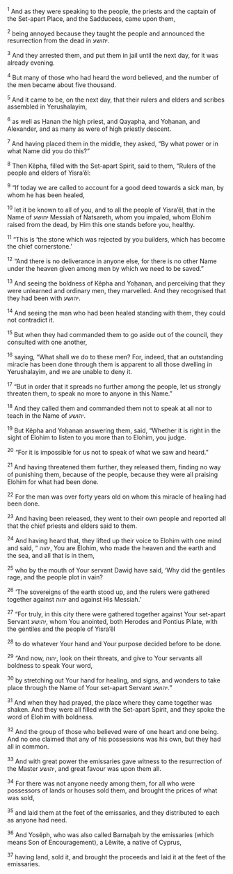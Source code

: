 <sup>1</sup> And as they were speaking to the people, the priests and the captain of the Set-apart Place, and the Sadducees, came upon them,

<sup>2</sup> being annoyed because they taught the people and announced the resurrection from the dead in יהושע.

<sup>3</sup> And they arrested them, and put them in jail until the next day, for it was already evening.

<sup>4</sup> But many of those who had heard the word believed, and the number of the men became about five thousand.

<sup>5</sup> And it came to be, on the next day, that their rulers and elders and scribes assembled in Yerushalayim,

<sup>6</sup> as well as Ḥanan the high priest, and Qayapha, and Yoḥanan, and Alexander, and as many as were of high priestly descent.

<sup>7</sup> And having placed them in the middle, they asked, “By what power or in what Name did you do this?”

<sup>8</sup> Then Kĕpha, filled with the Set-apart Spirit, said to them, “Rulers of the people and elders of Yisra’ĕl:

<sup>9</sup> “If today we are called to account for a good deed towards a sick man, by whom he has been healed,

<sup>10</sup> let it be known to all of you, and to all the people of Yisra’ĕl, that in the Name of יהושע Messiah of Natsareth, whom you impaled, whom Elohim raised from the dead, by Him this one stands before you, healthy.

<sup>11</sup> “This is ‘the stone which was rejected by you builders, which has become the chief cornerstone.’

<sup>12</sup> “And there is no deliverance in anyone else, for there is no other Name under the heaven given among men by which we need to be saved.”

<sup>13</sup> And seeing the boldness of Kĕpha and Yoḥanan, and perceiving that they were unlearned and ordinary men, they marvelled. And they recognised that they had been with יהושע.

<sup>14</sup> And seeing the man who had been healed standing with them, they could not contradict it.

<sup>15</sup> But when they had commanded them to go aside out of the council, they consulted with one another,

<sup>16</sup> saying, “What shall we do to these men? For, indeed, that an outstanding miracle has been done through them is apparent to all those dwelling in Yerushalayim, and we are unable to deny it.

<sup>17</sup> “But in order that it spreads no further among the people, let us strongly threaten them, to speak no more to anyone in this Name.”

<sup>18</sup> And they called them and commanded them not to speak at all nor to teach in the Name of יהושע.

<sup>19</sup> But Kĕpha and Yoḥanan answering them, said, “Whether it is right in the sight of Elohim to listen to you more than to Elohim, you judge.

<sup>20</sup> “For it is impossible for us not to speak of what we saw and heard.”

<sup>21</sup> And having threatened them further, they released them, finding no way of punishing them, because of the people, because they were all praising Elohim for what had been done.

<sup>22</sup> For the man was over forty years old on whom this miracle of healing had been done.

<sup>23</sup> And having been released, they went to their own people and reported all that the chief priests and elders said to them.

<sup>24</sup> And having heard that, they lifted up their voice to Elohim with one mind and said, “ יהוה, You are Elohim, who made the heaven and the earth and the sea, and all that is in them,

<sup>25</sup> who by the mouth of Your servant Dawiḏ have said, ‘Why did the gentiles rage, and the people plot in vain?

<sup>26</sup> ‘The sovereigns of the earth stood up, and the rulers were gathered together against יהוה and against His Messiah.’

<sup>27</sup> “For truly, in this city there were gathered together against Your set-apart Servant יהושע, whom You anointed, both Herodes and Pontius Pilate, with the gentiles and the people of Yisra’ĕl

<sup>28</sup> to do whatever Your hand and Your purpose decided before to be done.

<sup>29</sup> “And now, יהוה, look on their threats, and give to Your servants all boldness to speak Your word,

<sup>30</sup> by stretching out Your hand for healing, and signs, and wonders to take place through the Name of Your set-apart Servant יהושע.”

<sup>31</sup> And when they had prayed, the place where they came together was shaken. And they were all filled with the Set-apart Spirit, and they spoke the word of Elohim with boldness.

<sup>32</sup> And the group of those who believed were of one heart and one being. And no one claimed that any of his possessions was his own, but they had all in common.

<sup>33</sup> And with great power the emissaries gave witness to the resurrection of the Master יהושע, and great favour was upon them all.

<sup>34</sup> For there was not anyone needy among them, for all who were possessors of lands or houses sold them, and brought the prices of what was sold,

<sup>35</sup> and laid them at the feet of the emissaries, and they distributed to each as anyone had need.

<sup>36</sup> And Yosĕph, who was also called Barnaḇah by the emissaries (which means Son of Encouragement), a Lĕwite, a native of Cyprus,

<sup>37</sup> having land, sold it, and brought the proceeds and laid it at the feet of the emissaries.

